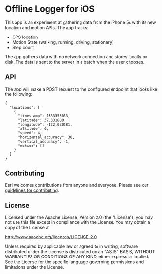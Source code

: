Offline Logger for iOS
======================

This app is an experiment at gathering data from the iPhone 5s with its new location and motion APIs. The app tracks:
* GPS location
* Motion State (walking, running, driving, stationary)
* Step count

The app gathers data with no network connection and stores locally on disk. The data is sent to the server in a batch when the user chooses.


## API

The app will make a POST request to the configured endpoint that looks like the following:

```
{
  "locations": [
    {
      "timestamp": 1383355053,
      "latitude": 37.331800,
      "longitude": -122.030581,
      "altitude": 0,
      "speed": 4,
      "horizontal_accuracy": 30,
      "vertical_accuracy": -1,
      "motion": []
    }
  ]
}
```


## Contributing

Esri welcomes contributions from anyone and everyone. Please see our [guidelines for contributing](https://github.com/esri/contributing).


## License

Licensed under the Apache License, Version 2.0 (the "License");
you may not use this file except in compliance with the License.
You may obtain a copy of the License at

http://www.apache.org/licenses/LICENSE-2.0

Unless required by applicable law or agreed to in writing, software
distributed under the License is distributed on an "AS IS" BASIS,
WITHOUT WARRANTIES OR CONDITIONS OF ANY KIND, either express or implied.
See the License for the specific language governing permissions and
limitations under the License.




